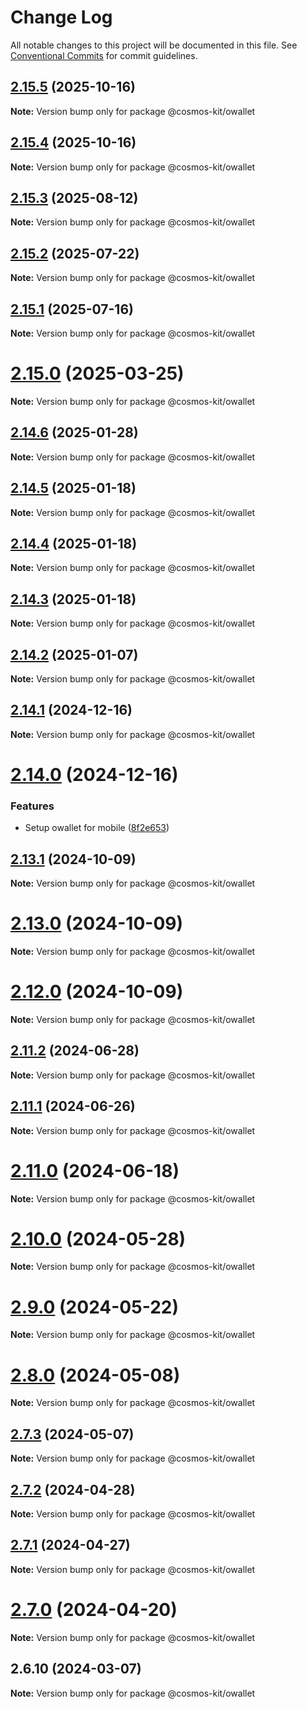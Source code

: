 # Change Log

All notable changes to this project will be documented in this file.
See [Conventional Commits](https://conventionalcommits.org) for commit guidelines.

## [2.15.5](https://github.com/hyperweb-io/cosmos-kit/compare/@cosmos-kit/owallet@2.15.4...@cosmos-kit/owallet@2.15.5) (2025-10-16)

**Note:** Version bump only for package @cosmos-kit/owallet





## [2.15.4](https://github.com/hyperweb-io/cosmos-kit/compare/@cosmos-kit/owallet@2.15.3...@cosmos-kit/owallet@2.15.4) (2025-10-16)

**Note:** Version bump only for package @cosmos-kit/owallet





## [2.15.3](https://github.com/hyperweb-io/cosmos-kit/compare/@cosmos-kit/owallet@2.15.2...@cosmos-kit/owallet@2.15.3) (2025-08-12)

**Note:** Version bump only for package @cosmos-kit/owallet





## [2.15.2](https://github.com/hyperweb-io/cosmos-kit/compare/@cosmos-kit/owallet@2.15.1...@cosmos-kit/owallet@2.15.2) (2025-07-22)

**Note:** Version bump only for package @cosmos-kit/owallet





## [2.15.1](https://github.com/hyperweb-io/cosmos-kit/compare/@cosmos-kit/owallet@2.15.0...@cosmos-kit/owallet@2.15.1) (2025-07-16)

**Note:** Version bump only for package @cosmos-kit/owallet





# [2.15.0](https://github.com/hyperweb-io/cosmos-kit/compare/@cosmos-kit/owallet@2.14.6...@cosmos-kit/owallet@2.15.0) (2025-03-25)

**Note:** Version bump only for package @cosmos-kit/owallet

## [2.14.6](https://github.com/hyperweb-io/cosmos-kit/compare/@cosmos-kit/owallet@2.14.5...@cosmos-kit/owallet@2.14.6) (2025-01-28)

**Note:** Version bump only for package @cosmos-kit/owallet

## [2.14.5](https://github.com/hyperweb-io/cosmos-kit/compare/@cosmos-kit/owallet@2.14.4...@cosmos-kit/owallet@2.14.5) (2025-01-18)

**Note:** Version bump only for package @cosmos-kit/owallet

## [2.14.4](https://github.com/hyperweb-io/cosmos-kit/compare/@cosmos-kit/owallet@2.14.3...@cosmos-kit/owallet@2.14.4) (2025-01-18)

**Note:** Version bump only for package @cosmos-kit/owallet

## [2.14.3](https://github.com/hyperweb-io/cosmos-kit/compare/@cosmos-kit/owallet@2.14.2...@cosmos-kit/owallet@2.14.3) (2025-01-18)

**Note:** Version bump only for package @cosmos-kit/owallet

## [2.14.2](https://github.com/hyperweb-io/cosmos-kit/compare/@cosmos-kit/owallet@2.14.1...@cosmos-kit/owallet@2.14.2) (2025-01-07)

**Note:** Version bump only for package @cosmos-kit/owallet

## [2.14.1](https://github.com/hyperweb-io/cosmos-kit/compare/@cosmos-kit/owallet@2.14.0...@cosmos-kit/owallet@2.14.1) (2024-12-16)

**Note:** Version bump only for package @cosmos-kit/owallet

# [2.14.0](https://github.com/hyperweb-io/cosmos-kit/compare/@cosmos-kit/owallet@2.13.1...@cosmos-kit/owallet@2.14.0) (2024-12-16)

### Features

- Setup owallet for mobile ([8f2e653](https://github.com/hyperweb-io/cosmos-kit/commit/8f2e6533370fa5195d3d5e3d646a4acc0f68b108))

## [2.13.1](https://github.com/hyperweb-io/cosmos-kit/compare/@cosmos-kit/owallet@2.13.0...@cosmos-kit/owallet@2.13.1) (2024-10-09)

**Note:** Version bump only for package @cosmos-kit/owallet

# [2.13.0](https://github.com/hyperweb-io/cosmos-kit/compare/@cosmos-kit/owallet@2.12.0...@cosmos-kit/owallet@2.13.0) (2024-10-09)

**Note:** Version bump only for package @cosmos-kit/owallet

# [2.12.0](https://github.com/hyperweb-io/cosmos-kit/compare/@cosmos-kit/owallet@2.11.2...@cosmos-kit/owallet@2.12.0) (2024-10-09)

**Note:** Version bump only for package @cosmos-kit/owallet

## [2.11.2](https://github.com/hyperweb-io/cosmos-kit/compare/@cosmos-kit/owallet@2.11.1...@cosmos-kit/owallet@2.11.2) (2024-06-28)

**Note:** Version bump only for package @cosmos-kit/owallet

## [2.11.1](https://github.com/hyperweb-io/cosmos-kit/compare/@cosmos-kit/owallet@2.11.0...@cosmos-kit/owallet@2.11.1) (2024-06-26)

**Note:** Version bump only for package @cosmos-kit/owallet

# [2.11.0](https://github.com/hyperweb-io/cosmos-kit/compare/@cosmos-kit/owallet@2.10.0...@cosmos-kit/owallet@2.11.0) (2024-06-18)

**Note:** Version bump only for package @cosmos-kit/owallet

# [2.10.0](https://github.com/hyperweb-io/cosmos-kit/compare/@cosmos-kit/owallet@2.9.0...@cosmos-kit/owallet@2.10.0) (2024-05-28)

**Note:** Version bump only for package @cosmos-kit/owallet

# [2.9.0](https://github.com/hyperweb-io/cosmos-kit/compare/@cosmos-kit/owallet@2.8.0...@cosmos-kit/owallet@2.9.0) (2024-05-22)

**Note:** Version bump only for package @cosmos-kit/owallet

# [2.8.0](https://github.com/hyperweb-io/cosmos-kit/compare/@cosmos-kit/owallet@2.7.3...@cosmos-kit/owallet@2.8.0) (2024-05-08)

**Note:** Version bump only for package @cosmos-kit/owallet

## [2.7.3](https://github.com/hyperweb-io/cosmos-kit/compare/@cosmos-kit/owallet@2.7.2...@cosmos-kit/owallet@2.7.3) (2024-05-07)

**Note:** Version bump only for package @cosmos-kit/owallet

## [2.7.2](https://github.com/hyperweb-io/cosmos-kit/compare/@cosmos-kit/owallet@2.7.1...@cosmos-kit/owallet@2.7.2) (2024-04-28)

**Note:** Version bump only for package @cosmos-kit/owallet

## [2.7.1](https://github.com/hyperweb-io/cosmos-kit/compare/@cosmos-kit/owallet@2.7.0...@cosmos-kit/owallet@2.7.1) (2024-04-27)

**Note:** Version bump only for package @cosmos-kit/owallet

# [2.7.0](https://github.com/hyperweb-io/cosmos-kit/compare/@cosmos-kit/owallet@2.6.10...@cosmos-kit/owallet@2.7.0) (2024-04-20)

**Note:** Version bump only for package @cosmos-kit/owallet

## 2.6.10 (2024-03-07)

**Note:** Version bump only for package @cosmos-kit/owallet

